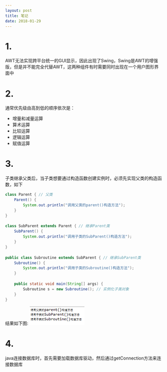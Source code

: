```yaml
---
layout: post
title: 笔记
date: 2018-01-29
---
```

# 1.
AWT无法实现跨平台统一的GUI显示，因此出现了Swing，Swing是AWT的增强版，但是并不能完全代替AWT，这两种组件有时需要同时出现在一个用户图形界面中
# 2.
通常优先级由高到低的顺序依次是：
- 增量和减量运算
- 算术运算
- 比较运算
- 逻辑运算
- 赋值运算
# 3.
子类继承父类后，当子类想要通过构造函数创建实例时，必须先实现父类的构造函数，如下

``` java
class Parent { // 父类
	Parent() {
		System.out.println("调用父类的parent()构造方法");
	}
}

class SubParent extends Parent { // 继承Parent类
	SubParent() {
		System.out.println("调用子类的SubParent()构造方法");
	}
}

public class Subroutine extends SubParent { // 继承SubParent类
	Subroutine() {
		System.out.println("调用子类的Subroutine()构造方法");
	}
	
	public static void main(String[] args) {
		Subroutine s = new Subroutine(); // 实例化子类对象
	}
}
```
结果如下图:
![](https://github.com/shencunzailaozhang/shencunzailaozhang.github.io/raw/master/assets/images/capture.PNG)
# 4.
java连接数据库时，首先需要加载数据库驱动，然后通过getConnection方法来连接数据库
